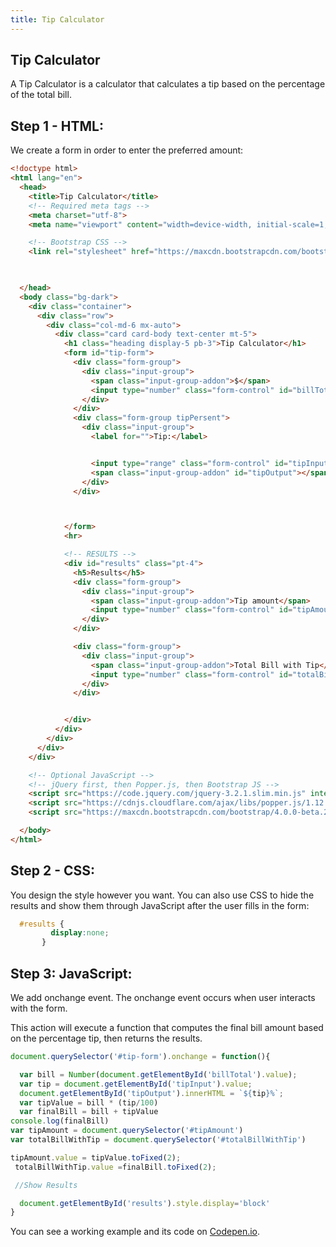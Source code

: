 ```yaml
---
title: Tip Calculator
---
```

## Tip Calculator

A Tip Calculator is a calculator that calculates a tip based on the percentage of the total bill.

## Step 1 - HTML: 

We create a form in order to enter the preferred amount:

```html
<!doctype html>
<html lang="en">
  <head>
    <title>Tip Calculator</title>
    <!-- Required meta tags -->
    <meta charset="utf-8">
    <meta name="viewport" content="width=device-width, initial-scale=1, shrink-to-fit=no">

    <!-- Bootstrap CSS -->
    <link rel="stylesheet" href="https://maxcdn.bootstrapcdn.com/bootstrap/4.0.0-beta.2/css/bootstrap.min.css" integrity="sha384-PsH8R72JQ3SOdhVi3uxftmaW6Vc51MKb0q5P2rRUpPvrszuE4W1povHYgTpBfshb" crossorigin="anonymous">


   
  </head>
  <body class="bg-dark">
    <div class="container">
      <div class="row">
        <div class="col-md-6 mx-auto">
          <div class="card card-body text-center mt-5">
            <h1 class="heading display-5 pb-3">Tip Calculator</h1>
            <form id="tip-form">
              <div class="form-group">
                <div class="input-group">
                  <span class="input-group-addon">$</span>
                  <input type="number" class="form-control" id="billTotal" placeholder="Total Bill">
                </div>
              </div>
              <div class="form-group tipPersent">
                <div class="input-group">
                  <label for="">Tip:</label>


                  <input type="range" class="form-control" id="tipInput" value="0">
                  <span class="input-group-addon" id="tipOutput"></span>
                </div>
              </div>



            </form>
            <hr>

            <!-- RESULTS -->
            <div id="results" class="pt-4">
              <h5>Results</h5>
              <div class="form-group">
                <div class="input-group">
                  <span class="input-group-addon">Tip amount</span>
                  <input type="number" class="form-control" id="tipAmount" disabled>
                </div>
              </div>

              <div class="form-group">
                <div class="input-group">
                  <span class="input-group-addon">Total Bill with Tip</span>
                  <input type="number" class="form-control" id="totalBillWithTip" disabled>
                </div>
              </div>


            </div>
          </div>
        </div>
      </div>
    </div>

    <!-- Optional JavaScript -->
    <!-- jQuery first, then Popper.js, then Bootstrap JS -->
    <script src="https://code.jquery.com/jquery-3.2.1.slim.min.js" integrity="sha384-KJ3o2DKtIkvYIK3UENzmM7KCkRr/rE9/Qpg6aAZGJwFDMVNA/GpGFF93hXpG5KkN" crossorigin="anonymous"></script>
    <script src="https://cdnjs.cloudflare.com/ajax/libs/popper.js/1.12.3/umd/popper.min.js" integrity="sha384-vFJXuSJphROIrBnz7yo7oB41mKfc8JzQZiCq4NCceLEaO4IHwicKwpJf9c9IpFgh" crossorigin="anonymous"></script>
    <script src="https://maxcdn.bootstrapcdn.com/bootstrap/4.0.0-beta.2/js/bootstrap.min.js" integrity="sha384-alpBpkh1PFOepccYVYDB4do5UnbKysX5WZXm3XxPqe5iKTfUKjNkCk9SaVuEZflJ" crossorigin="anonymous"></script>

  </body>
</html>
```


## Step 2 - CSS:

You design the style however you want. You can also use CSS to hide the results and show them through JavaScript after the user fills in the form:

```css
  #results {
         display:none;
       }
```


## Step 3: JavaScript: 

We add onchange event. The onchange event occurs when user interacts with the form. 

This action will execute a function that computes the final bill amount based on the percentage tip, then returns the results.

```javascript
document.querySelector('#tip-form').onchange = function(){

  var bill = Number(document.getElementById('billTotal').value);
  var tip = document.getElementById('tipInput').value;
  document.getElementById('tipOutput').innerHTML = `${tip}%`;
  var tipValue = bill * (tip/100)
  var finalBill = bill + tipValue
console.log(finalBill)
var tipAmount = document.querySelector('#tipAmount')
var totalBillWithTip = document.querySelector('#totalBillWithTip')

tipAmount.value = tipValue.toFixed(2);
 totalBillWithTip.value =finalBill.toFixed(2);

 //Show Results

  document.getElementById('results').style.display='block'
}

```

You can see a working example and its code on [Codepen.io](https://codepen.io/voula12/pen/djrZGw).
